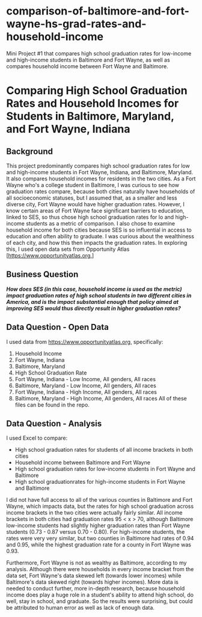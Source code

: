 # comparison-of-baltimore-and-fort-wayne-hs-grad-rates-and-household-income
Mini Project #1 that compares high school graduation rates for low-income and high-income students in Baltimore and Fort Wayne, as well as compares household income between Fort Wayne and Baltimore.

# Comparing High School Graduation Rates and Household Incomes for Students in Baltimore, Maryland, and Fort Wayne, Indiana

## Background

This project predominantly compares high school graduation rates for low and high-income students in Fort Wayne, Indiana, and Baltimore, Maryland. It also compares household incomes for residents in the two cities. As a Fort Wayne who's a college student in Baltimore, I was curious to see how graduation rates compare, because both cities naturally have households of all socioeconomic statuses, but I assumed that, as a smaller and less diverse city, Fort Wayne would have higher graduation rates. However, I know certain areas of Fort Wayne face significant barriers to education, linked to SES, so thus chose high school graduation rates for lo and high-income students as a metric of comparison. I also chose to examine household income for both cities because SES is so influential in access to education and often ability to graduate. I was curious about the wealthiness of each city, and how this then impacts the graduation rates. In exploring this, I used open data sets from Opportunity Atlas [https://www.opportunityatlas.org.]

## Business Question

_**How does SES (in this case, household income is used as the metric) impact graduation rates of high school students in two different cities in America, and is the impact substantial enough that policy aimed at improving SES would thus directly result in higher graduation rates?**_

## Data Question - Open Data

I used data from https://www.opportunityatlas.org, specifically:
1. Household Income
  1. Fort Wayne, Indiana
  2. Baltimore, Maryland
2. High School Graduation Rate
  1. Fort Wayne, Indiana - Low Income, All genders, All races
  2. Baltimore, Maryland - Low Income, All genders, All races
  3. Fort Wayne, Indiana - High Income, All genders, All races
  4. Baltimore, Maryland - High Income, All genders, All races
All of these files can be found in the repo.

## Data Question - Analysis

I used Excel to compare:
- High school graduation rates for students of all income brackets in both cities
- Household income between Baltimore and Fort Wayne
- High school graduation rates for low-income students in Fort Wayne and Baltimore
- High school graduationrates for high-income students in Fort Wayne and Baltimore

I did not have full access to all of the various counties in Baltimore and Fort Wayne, which impacts data, but the rates for high school graduation across income brackets in the two cities were actually fairly similar. All income brackets in both cities had graduation rates 95 < x > 70, although Baltimore low-income students had slightly higher graduation rates than Fort Wayne students (0.73 - 0.87 versus 0.70 - 0.80). For high-income students, the rates were very very similar, but two counties in Baltimore had rates of 0.94 and 0.95, while the highest graduation rate for a county in Fort Wayne was 0.93.

Furthermore, Fort Wayne is not as wealthy as Baltimore, according to my analysis. Although there were households in every income bracket from the data set, Fort Wayne's data skewed left (towards lower incomes) while Baltimore's data skewed right (towards higher incomes). More data is needed to conduct further, more in-depth research, because household income does play a huge role in a student's ability to attend high school, do well, stay in school, and graduate. So the results were surprising, but could be attributed to human error as well as lack of enough data.
